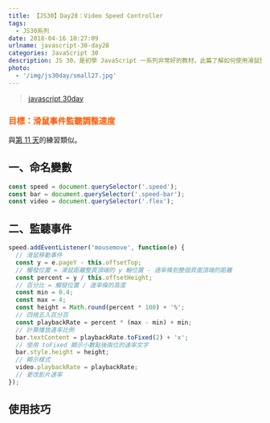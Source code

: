 ```yaml
---
title: 【JS30】Day28：Video Speed Controller
tags:
  - JS30系列
date: 2018-04-16 10:27:09
urlname: javascript-30-day28
categories: JavaScript 30
description: JS 30，是初學 JavaScript 一系列非常好的教材，此篇了解如何使用滑鼠監聽調整速度。
photo:
  - '/img/js30day/small27.jpg'
---
```


> [javascript 30day](https://javascript30.com/)

<!-- more -->

### <span style="color:#ff5900">目標：滑鼠事件監聽調整速度</span>

與[第 11 天](/_posts/javascript/js30/day11.md)的練習類似。

## 一、命名變數

```js
const speed = document.querySelector('.speed');
const bar = document.querySelector('.speed-bar');
const video = document.querySelector('.flex');
```

## 二、監聽事件

```js
speed.addEventListener('mousemove', function(e) {
  // 滑鼠移動事件
  const y = e.pageY - this.offsetTop;
  // 觸發位置 = 滑鼠距離整頁頂端的 y 軸位置 - 速率條到整個頁面頂端的距離
  const percent = y / this.offsetHeight;
  // 百分比 = 觸發位置 / 速率條的高度
  const min = 0.4;
  const max = 4;
  const height = Math.round(percent * 100) + '%';
  // 四捨五入百分百
  const playbackRate = percent * (max - min) + min;
  // 計算播放速率比例
  bar.textContent = playbackRate.toFixed(2) + 'x';
  // 使用 toFixed 顯示小數點後兩位的速率文字
  bar.style.height = height;
  // 顯示樣式
  video.playbackRate = playbackRate;
  // 更改影片速率
});
```

## 使用技巧

